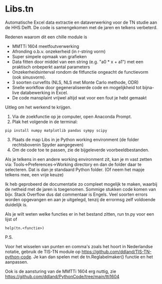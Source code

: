 # Libs.tn
Automatische Excel data extractie en dataverwerking voor de TN studie aan de HHS Delft. De code is samengekomen met de jaren en telkens verbeterd.

Redenen waarom dit een chille module is
* MMTTi 1604 meetfoutverwerking
* Afronding o.b.v. onzekerheid (in r-string vorm)
* Super simpele opmaak van grafieken
* Data fitten door middel van een string (e.g. "a0 * x + a1") met een praktisch onbeperkt aantal parameters
* Onzekerheidsinterval rondom de fitfunctie ongeacht de functievorm (ook sinusvorm).
* 3 soorten curvefits (NLS, NLS met Monte Carlo methode, ODR)
* Snelle workflow door gegeneraliseerde code en mogelijkheid tot bijna-live databewerking in Excel.
* De code mansplaint vrijwel altijd wat voor een fout je hebt gemaakt

Uitleg om het werkend te krijgen.
1. Via de zoekfunctie op je computer, open Anaconda Prompt.
2. Plak het volgende in de terminal:
```console
pip install numpy matplotlib pandas sympy scipy
```
3. Plaats de map Libs in je Python working environment (de folder rechtsbovenin Spyder aangegeven)
4. Om de code toe te passen, zie de bijgeleverde voorbeeldbestanden.

Als je telkens in een andere working environment zit, kan je m vast zetten via:
Tools->Preferences->Working directory en dan de folder daar te selecteren.
Dat is dan je standaard Python folder. (Of neem het mapje telkens mee, een vrije keuze)

Ik heb geprobeerd de documentatie zo compleet mogelijk te maken, waarbij de netheid met de jaren is toegenomen.
Sommige stukken code komen van bijv. Stack Overflow dus dat commentaar is Engels.
Veel soorten errors worden opgevangen en aan je uitgelegd, tenzij de errormsg zelf voldoende duidelijk is.

Als je wilt weten welke functies er in het bestand zitten, run tn.py voor een lijst of 
```console
help(tn.<functie>)
```
P.S.

Voor het wisselen van punten en comma's zoals het hoort in Nederlandse notatie, gebruik de TIS-TN module op https://github.com/ddland/TIS-TN-python-code.
Je kan dan spelen met de tn.Reglabelmaker() functie en het aanpassen.

Ook is de aansturing van de MMTTi 1604 erg nuttig, zie https://github.com/ddland/PythonCode/tree/main/tti1604
